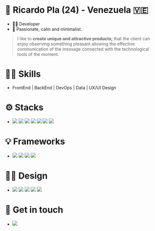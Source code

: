 # 🧍 Ricardo Pla (24) - Venezuela 🇻🇪
- 👨‍💻 Developer
- 🍃 Passionate, calm and minimalist.

> I like to **create unique and attractive products;** that the client can enjoy observing something pleasant allowing the effective communication of the message connected with the technological tools of the moment.

# ✍🏻 Skills
- FrontEnd | BackEnd | DevOps | Data | UX/UI Design

# ⚙ Stacks
- <div>
  <img src="https://img.shields.io/badge/-node.js-46483df?style=for-the-badge&logo=Node.js&logoColor=46483d&color=90c53f">
  <img src="https://img.shields.io/badge/-Python-black?style=for-the-badge&logo=python&logoColor=white&color=ffd246&labelColor=3773a4">
  <img src="https://img.shields.io/badge/-TypeScript-black?style=for-the-badge&logo=TypeScript&logoColor=white&color=2d79c7">
  <img src="https://img.shields.io/badge/-PHP-black?style=for-the-badge&logo=php&logoColor=white&color=4f5b93">
  <img src="https://img.shields.io/badge/-javascript-191919?style=for-the-badge&logo=JavaScript&logoColor=191919&color=F7DF1E">
  <img src="https://img.shields.io/badge/-CSS-black?style=for-the-badge&logo=css3&logoColor=white&color=2299f8">
  <img src="https://img.shields.io/badge/-HTML-black?style=for-the-badge&logo=html5&logoColor=white&color=e44d26">
</div>

# 💡 Frameworks

- <div>
  <img src="https://img.shields.io/badge/-React-72e3ff?style=for-the-badge&logo=react&logoColor=72e3ff&color=191919">
  <img src="https://img.shields.io/badge/-Next.js-72e3ff?style=for-the-badge&logo=Next.js&logoColor=white&color=black">
  <img src="https://img.shields.io/badge/-Tailwindcss-72e3ff?style=for-the-badge&logo=tailwindcss&logoColor=white&color=17b7b7">
  <img src="https://img.shields.io/badge/-chakra-72e3ff?style=for-the-badge&logo=chakraui&logoColor=white&color=2dbfb4">
</div>

# ✍🏻 Design

- <div>
  <img src="https://img.shields.io/badge/-figma-72e3ff?style=for-the-badge&logo=figma&logoColor=white&color=F24E1E"> <img src="https://img.shields.io/badge/-Illustrator-72e3ff?style=for-the-badge&logo=AdobeIllustrator&logoColor=ff9a00&color=330000"> <img src="https://img.shields.io/badge/-photoshop-72e3ff?style=for-the-badge&logo=Adobephotoshop&logoColor=01aaff&color=001834"> <img src="https://img.shields.io/badge/-adobe xd-72e3ff?style=for-the-badge&logo=Adobexd&logoColor=ff61f6&color=470137"> <img src="https://img.shields.io/badge/-dreamweaver-72e3ff?style=for-the-badge&logo=Adobedreamweaver&logoColor=ff61f6&color=470137">
</div>

# 📱 Get in touch

- <div>
  <a href="https://www.linkedin.com/in/ricardo-pla/" target="_blank" rel="noopener noreferrer"><img src="https://img.shields.io/badge/-linkedin-72e3ff?style=for-the-badge&logo=linkedin&logoColor=white&color=0a66c2"><a />
</div>
